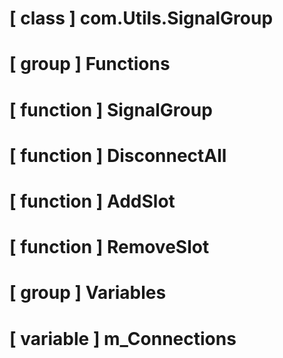 # [ class ] com.Utils.SignalGroup

# [ group ] Functions

# [ function ] SignalGroup

# [ function ] DisconnectAll

# [ function ] AddSlot

# [ function ] RemoveSlot

# [ group ] Variables

# [ variable ] m_Connections

